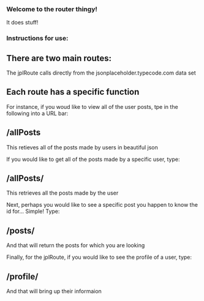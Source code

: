 ### Welcome to the router thingy!
It does stuff!

### Instructions for use:
## There are two main routes:
The jplRoute calls directly from the jsonplaceholder.typecode.com data set

## Each route has a specific function
For instance, if you woud like to view all of the user posts, tpe in the following into a URL bar:

## /allPosts
This retieves all of the posts made by users in beautiful json

If you would like to get all of the posts made by a specific user, type:

## /allPosts/<username>
This retrieves all the posts made by the user

Next, perhaps you would like to see a specific post you happen to know the id for...
Simple! Type:

## /posts/<id>
And that will return the posts for which you are looking

Finally, for the jplRoute, if you would like to see the profile of a user, type:

## /profile/<username>
And that will bring up their informaion